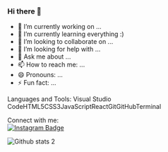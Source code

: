 ### Hi there 👋
<!--
**kursaderduhan/kursaderduhan** is a ✨ _special_ ✨ repository because its `README.md` (this file) appears on your GitHub profile.
-->
- 🔭 I’m currently working on ...
- 🌱 I’m currently learning everything :)
- 👯 I’m looking to collaborate on ...
- 🤔 I’m looking for help with ...
- 💬 Ask me about ...
- 📫 How to reach me: ...
- 😄 Pronouns: ...
- ⚡ Fun fact: ...

Languages and Tools:
Visual Studio CodeHTML5CSS3JavaScriptReactGitGitHubTerminal

Connect with me: </br>
[![Instagram Badge](https://img.shields.io/badge/-Instagram-C13584?style=flat-quare&labelColor=C13584&logo=instagram&logoColor=white&link=link)](https://www.instagram.com/kursaderduhan/) 

![Github stats 2](https://github-readme-stats.vercel.app/api?username=kursaderduhan&show_icons=true&theme=radical)
